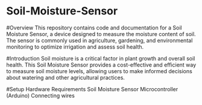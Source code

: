 # Soil-Moisture-Sensor

#Overview
This repository contains code and documentation for a Soil Moisture Sensor, a device designed to measure the moisture content of soil. The sensor is commonly used in agriculture, gardening, and environmental monitoring to optimize irrigation and assess soil health.

#Introduction
Soil moisture is a critical factor in plant growth and overall soil health. This Soil Moisture Sensor provides a cost-effective and efficient way to measure soil moisture levels, allowing users to make informed decisions about watering and other agricultural practices.

#Setup
Hardware Requirements
Soil Moisture Sensor
Microcontroller (Arduino)
Connecting wires

